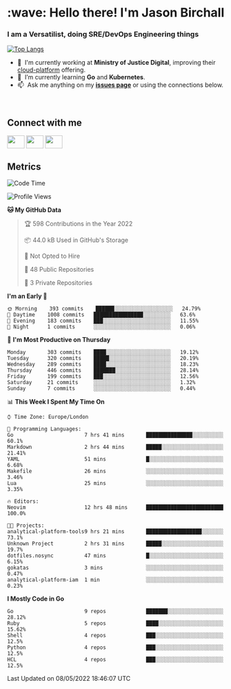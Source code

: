 <h1 align="left" id="jason-title">:wave: Hello there! I'm Jason Birchall</h1>
<h3 align="left">I am a Versatilist, doing SRE/DevOps Engineering things</h3>

[![Top Langs](https://github-readme-stats.vercel.app/api?username=jasonBirchall&show_icons=true&count_private=true&include_all_commits=true&theme=gruvbox)](https://github.com/anuraghazra/github-readme-stats)

- :office: &nbsp;I'm currently working at **Ministry of Justice Digital**, improving their [cloud-platform](https://github.com/ministryofjustice/cloud-platform) offering.
- :seedling: &nbsp;I’m currently learning **Go** and **Kubernetes**.
- :mailbox: &nbsp;Ask me anything on my **[issues page]** or using the connections below.


<br>

<h2>Connect with me</h2>
<p>
<a href="https://twitter.com/jsonBirchall" target="blank"><img align="center" src="https://cdn.jsdelivr.net/npm/simple-icons@3.0.1/icons/twitter.svg" alt="" height="30" width="40" /></a>
<a href="https://keybase.io/json0" target="blank"><img align="center" src="https://cdn.jsdelivr.net/npm/simple-icons@3.0.1/icons/keybase.svg" alt="" height="30" width="40" /></a>
<a href="https://www.reddit.com/user/kakorate" target="blank"><img align="center" src="https://cdn.jsdelivr.net/npm/simple-icons@3.0.1/icons/reddit.svg" alt="" height="30" width="40" /></a>
</p>

<h2>Metrics</h2>

<!--START_SECTION:waka-->
![Code Time](http://img.shields.io/badge/Code%20Time-0-blue)

![Profile Views](http://img.shields.io/badge/Profile%20Views-13-blue)

**🐱 My GitHub Data** 

> 🏆 598 Contributions in the Year 2022
 > 
> 📦 44.0 kB Used in GitHub's Storage 
 > 
> 🚫 Not Opted to Hire
 > 
> 📜 48 Public Repositories 
 > 
> 🔑 3 Private Repositories  
 > 
**I'm an Early 🐤** 

```text
🌞 Morning    393 commits    ██████░░░░░░░░░░░░░░░░░░░   24.79% 
🌆 Daytime    1008 commits   ████████████████░░░░░░░░░   63.6% 
🌃 Evening    183 commits    ███░░░░░░░░░░░░░░░░░░░░░░   11.55% 
🌙 Night      1 commits      ░░░░░░░░░░░░░░░░░░░░░░░░░   0.06%

```
📅 **I'm Most Productive on Thursday** 

```text
Monday       303 commits    ████░░░░░░░░░░░░░░░░░░░░░   19.12% 
Tuesday      320 commits    █████░░░░░░░░░░░░░░░░░░░░   20.19% 
Wednesday    289 commits    ████░░░░░░░░░░░░░░░░░░░░░   18.23% 
Thursday     446 commits    ███████░░░░░░░░░░░░░░░░░░   28.14% 
Friday       199 commits    ███░░░░░░░░░░░░░░░░░░░░░░   12.56% 
Saturday     21 commits     ░░░░░░░░░░░░░░░░░░░░░░░░░   1.32% 
Sunday       7 commits      ░░░░░░░░░░░░░░░░░░░░░░░░░   0.44%

```


📊 **This Week I Spent My Time On** 

```text
⌚︎ Time Zone: Europe/London

💬 Programming Languages: 
Go                       7 hrs 41 mins       ███████████████░░░░░░░░░░   60.1% 
Markdown                 2 hrs 44 mins       █████░░░░░░░░░░░░░░░░░░░░   21.41% 
YAML                     51 mins             █░░░░░░░░░░░░░░░░░░░░░░░░   6.68% 
Makefile                 26 mins             ░░░░░░░░░░░░░░░░░░░░░░░░░   3.46% 
Lua                      25 mins             ░░░░░░░░░░░░░░░░░░░░░░░░░   3.35%

🔥 Editors: 
Neovim                   12 hrs 48 mins      █████████████████████████   100.0%

🐱‍💻 Projects: 
analytical-platform-tools9 hrs 21 mins       ██████████████████░░░░░░░   73.1% 
Unknown Project          2 hrs 31 mins       █████░░░░░░░░░░░░░░░░░░░░   19.7% 
dotfiles.nosync          47 mins             █░░░░░░░░░░░░░░░░░░░░░░░░   6.15% 
gokatas                  3 mins              ░░░░░░░░░░░░░░░░░░░░░░░░░   0.47% 
analytical-platform-iam  1 min               ░░░░░░░░░░░░░░░░░░░░░░░░░   0.23%

```

**I Mostly Code in Go** 

```text
Go                       9 repos             ███████░░░░░░░░░░░░░░░░░░   28.12% 
Ruby                     5 repos             ████░░░░░░░░░░░░░░░░░░░░░   15.62% 
Shell                    4 repos             ███░░░░░░░░░░░░░░░░░░░░░░   12.5% 
Python                   4 repos             ███░░░░░░░░░░░░░░░░░░░░░░   12.5% 
HCL                      4 repos             ███░░░░░░░░░░░░░░░░░░░░░░   12.5%

```



 Last Updated on 08/05/2022 18:46:07 UTC
<!--END_SECTION:waka-->

<!-- links -->

[issues page]: https://github.com/jasonBirchall/jasonBirchall/issues "jasonBirchall/issues"
